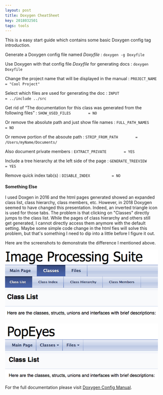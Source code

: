 ```yaml
---
layout: post
title: Doxygen CheatSheet
key: 2018032501
tags: tools
---
```


This is a easy start guide which contains some basic Doxygen config tag introduction.

<!--more-->

Generate a Doxygen config file named *Doxyfile*
: `doxygen -g Doxyfile`

Use Doxygen with that config file *Doxyfile* for generating docs
: `doxygen Doxyfile`

Change the project name that will be displayed in the manual
: `PROJECT_NAME           = "Cool Project"`

Select which files are used for generating the doc
: `INPUT                  = ../include ../src`

Get rid of “The documentation for this class was generated from the following files”
: `SHOW_USED_FILES        = NO`

Or remove the absolute path and just show file names
: `FULL_PATH_NAMES        = NO`

Or remove portion of the absoute path
: `STRIP_FROM_PATH        = /Users/myName/Documents/`

Also document private members
: `EXTRACT_PRIVATE        = YES`

Include a tree hierarchy at the left side of the page
: `GENERATE_TREEVIEW      = YES`

Remove quick index tab(s)
: `DISABLE_INDEX          = NO`

#### Something Else
I used Doxgen in 2016 and the html pages generated showed an expanded class list, class hierarchy, class members, etc. However, in 2018 Doxygen seemed to have changed this presentation. Indeed, an inverted triangle icon is used for those tabs. The problem is that clicking on "Classes"  directly jumps to the class list. While the pages of class hierarchy and others still get generated, I cannot directly access them anymore with the default setting. Maybe some simple code change in the html fies will solve this problem, but that's something I need to dip into a little before I figure it out.

Here are the screenshots to demonstrate the difference I mentioned above.

![doxygen2016](images/doxygen2016.png)

![doxygen2018](images/doxygen2018.png)

For the full documentation please visit [Doxygen Config Manual](http://www.stack.nl/~dimitri/doxygen/manual/config.html).

